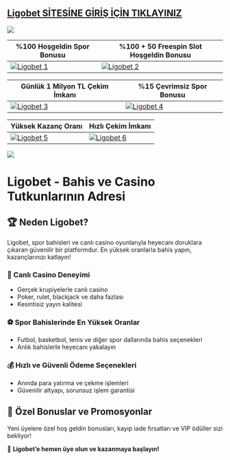 ## <a href="https://shorten.is/nano">Ligobet SİTESİNE GİRİŞ İÇİN TIKLAYINIZ</a>

<a href="https://shorten.is/nano"><img src="https://s7.gifyu.com/images/SX5dx.gif"></a>

| %100 Hoşgeldin Spor Bonusu | %100 + 50 Freespin Slot Hoşgeldin Bonusu |
|----------|----------|
| [![Ligobet 1](https://i.ibb.co/w6Ms0n3/0-spor-hosgeldin.jpg)](https://shorten.is/nano) | [![Ligobet 2](https://i.ibb.co/SmhNkkF/ho-geldin-slot.jpg)](https://shorten.is/nano) |

| Günlük 1 Milyon TL Çekim İmkanı | %15 Çevrimsiz Spor Bonusu |
|----------|----------|
| [![Ligobet 3](https://i.ibb.co/1sqbDKg/gates.jpg)](https://shorten.is/nano) | [![Ligobet 4](https://i.ibb.co/Smxn3qW/gates-of-bn.jpg)](https://shorten.is/nano) |

| Yüksek Kazanç Oranı | Hızlı Çekim İmkanı |
|----------|----------|
| [![Ligobet 5](https://i.ibb.co/jwxwCmC/sweet.jpg)](https://shorten.is/nano) | [![Ligobet 6](https://i.ibb.co/SKbx3w4/Masalar-Canli-Casino-Mobil-Pop-Up.jpg)](https://shorten.is/nano) |

<a href="https://shorten.is/nano"><img src="https://s13.gifyu.com/images/SXln5.gif"></a>

# Ligobet - Bahis ve Casino Tutkunlarının Adresi

## 🏆 Neden Ligobet?  
Ligobet, spor bahisleri ve canlı casino oyunlarıyla heyecanı doruklara çıkaran güvenilir bir platformdur. En yüksek oranlarla bahis yapın, kazançlarınızı katlayın!  

### 🎲 Canlı Casino Deneyimi  
- Gerçek krupiyelerle canlı casino  
- Poker, rulet, blackjack ve daha fazlası  
- Kesintisiz yayın kalitesi  

### ⚽ Spor Bahislerinde En Yüksek Oranlar  
- Futbol, basketbol, tenis ve diğer spor dallarında bahis seçenekleri  
- Anlık bahislerle heyecanı yakalayın  

### 💰 Hızlı ve Güvenli Ödeme Seçenekleri  
- Anında para yatırma ve çekme işlemleri  
- Güvenilir altyapı, sorunsuz işlem garantisi  

## 🎁 Özel Bonuslar ve Promosyonlar  
Yeni üyelere özel hoş geldin bonusları, kayıp iade fırsatları ve VIP ödüller sizi bekliyor!  

🚀 **Ligobet’e hemen üye olun ve kazanmaya başlayın!**  
